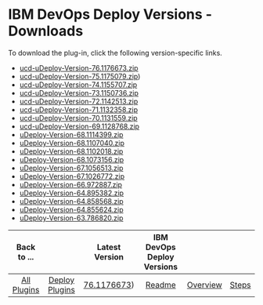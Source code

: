 
# IBM DevOps Deploy Versions - Downloads

To download the plug-in, click the following version-specific links.
- [ucd-uDeploy-Version-76.1176673.zip](https://github.com/UrbanCode/IBM-UCD-PLUGINS/raw/refs/heads/main/files/uDeploy-Version/ucd-uDeploy-Version-76.1176673.zip)
- [ucd-uDeploy-Version-75.1175079.zip](https://github.com/UrbanCode/IBM-UCD-PLUGINS/raw/refs/heads/main/files/uDeploy-Version/ucd-uDeploy-Version-75.1175079.zip))
- [ucd-uDeploy-Version-74.1155707.zip](https://github.com/UrbanCode/IBM-UCD-PLUGINS/raw/refs/heads/main/files/uDeploy-Version/ucd-uDeploy-Version-74.1155707.zip)
- [ucd-uDeploy-Version-73.1150736.zip](https://github.com/UrbanCode/IBM-UCD-PLUGINS/raw/refs/heads/main/files/uDeploy-Version/ucd-uDeploy-Version-73.1150736.zip)
- [ucd-uDeploy-Version-72.1142513.zip](https://github.com/UrbanCode/IBM-UCD-PLUGINS/raw/refs/heads/main/files/uDeploy-Version/ucd-uDeploy-Version-72.1142513.zip)
- [ucd-uDeploy-Version-71.1132358.zip](https://raw.githubusercontent.com/UrbanCode/IBM-UCD-PLUGINS/main/files/uDeploy-Version/ucd-uDeploy-Version-71.1132358.zip)
- [ucd-uDeploy-Version-70.1131559.zip](https://raw.githubusercontent.com/UrbanCode/IBM-UCD-PLUGINS/main/files/uDeploy-Version/ucd-uDeploy-Version-70.1131559.zip)
- [ucd-uDeploy-Version-69.1128768.zip](https://raw.githubusercontent.com/UrbanCode/IBM-UCD-PLUGINS/main/files/uDeploy-Version/ucd-uDeploy-Version-69.1128768.zip)
- [uDeploy-Version-68.1114399.zip](https://raw.githubusercontent.com/UrbanCode/IBM-UCD-PLUGINS/main/files/uDeploy-Version/uDeploy-Version-68.1114399.zip)
- [uDeploy-Version-68.1107040.zip](https://raw.githubusercontent.com/UrbanCode/IBM-UCD-PLUGINS/main/files/uDeploy-Version/uDeploy-Version-68.1107040.zip)
- [uDeploy-Version-68.1102018.zip](https://raw.githubusercontent.com/UrbanCode/IBM-UCD-PLUGINS/main/files/uDeploy-Version/uDeploy-Version-68.1102018.zip)
- [uDeploy-Version-68.1073156.zip](https://raw.githubusercontent.com/UrbanCode/IBM-UCD-PLUGINS/main/files/uDeploy-Version/uDeploy-Version-68.1073156.zip)
- [uDeploy-Version-67.1056513.zip](https://raw.githubusercontent.com/UrbanCode/IBM-UCD-PLUGINS/main/files/uDeploy-Version/uDeploy-Version-67.1056513.zip)
- [uDeploy-Version-67.1026772.zip](https://raw.githubusercontent.com/UrbanCode/IBM-UCD-PLUGINS/main/files/uDeploy-Version/uDeploy-Version-67.1026772.zip)
- [uDeploy-Version-66.972887.zip](https://raw.githubusercontent.com/UrbanCode/IBM-UCD-PLUGINS/main/files/uDeploy-Version/uDeploy-Version-66.972887.zip)
- [uDeploy-Version-64.895382.zip](https://raw.githubusercontent.com/UrbanCode/IBM-UCD-PLUGINS/main/files/uDeploy-Version/uDeploy-Version-64.895382.zip)
- [uDeploy-Version-64.858568.zip](https://raw.githubusercontent.com/UrbanCode/IBM-UCD-PLUGINS/main/files/uDeploy-Version/uDeploy-Version-64.858568.zip)
- [uDeploy-Version-64.855624.zip](https://raw.githubusercontent.com/UrbanCode/IBM-UCD-PLUGINS/main/files/uDeploy-Version/uDeploy-Version-64.855624.zip)
- [uDeploy-Version-63.786820.zip](https://raw.githubusercontent.com/UrbanCode/IBM-UCD-PLUGINS/main/files/uDeploy-Version/uDeploy-Version-63.786820.zip)

|Back to ...||Latest Version|IBM DevOps Deploy Versions |||
| :---: | :---: | :---: | :---: | :---: | :---: |
|[All Plugins](../../index.md)|[Deploy Plugins](../README.md)|[76.1176673](https://github.com/UrbanCode/IBM-UCD-PLUGINS/raw/refs/heads/main/files/uDeploy-Version/ucd-uDeploy-Version-76.1176673.zip))|[Readme](README.md)|[Overview](overview.md)|[Steps](steps.md)|
